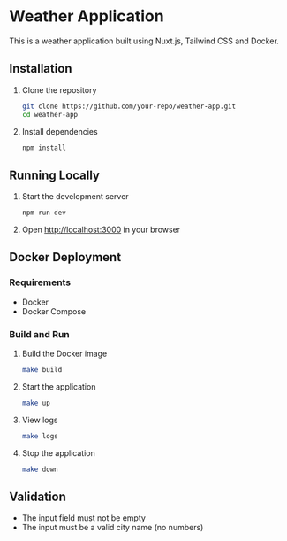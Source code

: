 # Weather Application

This is a weather application built using Nuxt.js, Tailwind CSS and Docker.

## Installation

1. Clone the repository
    ```sh
    git clone https://github.com/your-repo/weather-app.git
    cd weather-app
    ```

2. Install dependencies
    ```sh
    npm install
    ```

## Running Locally

1. Start the development server
    ```sh
    npm run dev
    ```

2. Open [http://localhost:3000](http://localhost:3000) in your browser

## Docker Deployment

### Requirements

- Docker
- Docker Compose

### Build and Run

1. Build the Docker image
    ```sh
    make build
    ```

2. Start the application
    ```sh
    make up
    ```

3. View logs
    ```sh
    make logs
    ```

4. Stop the application
    ```sh
    make down
    ```

## Validation

- The input field must not be empty
- The input must be a valid city name (no numbers)